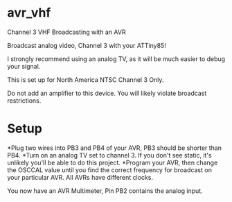 # avr_vhf
Channel 3 VHF Broadcasting with an AVR

Broadcast analog video, Channel 3 with your ATTiny85!

I strongly recommend using an analog TV, as it will be much easier to debug your signal.

This is set up for North America NTSC Channel 3 Only.

Do not add an amplifier to this device.  You will likely violate broadcast restrictions.

# Setup

*Plug two wires into PB3 and PB4 of your AVR, PB3 should be shorter than PB4.
*Turn on an analog TV set to channel 3.  If you don't see static, it's unlikely you'll be able to do this project.
*Program your AVR, then change the OSCCAL value until you find the correct frequency for broadcast on your particular AVR.  All AVRs have different clocks.

You now have an AVR Multimeter, Pin PB2 contains the analog input.
